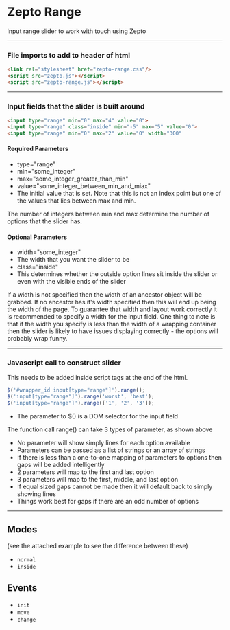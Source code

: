 # Zepto Range

Input range slider to work with touch using Zepto

----------------------------------------------------------
### File imports to add to header of html

``` html
<link rel="stylesheet" href="zepto-range.css"/>
<script src="zepto.js"></script>
<script src="zepto-range.js"></script>
```

----------------------------------------------------------
### Input fields that the slider is built around

``` html
<input type="range" min="0" max="4" value="0">
<input type="range" class="inside" min="-5" max="5" value="0">
<input type="range" min="0" max="2" value="0" width="300"
```

#### Required Parameters

- type="range"
- min="some_integer"
- max="some_integer_greater_than_min"
- value="some_integer_between_min_and_miax"
 - The initial value that is set. Note that this is not an index point but one of the values that lies between max and min.

The number of integers between min and max determine the number of options that the slider has.

#### Optional Parameters

- width="some_integer"
 - The width that you want the slider to be
- class="inside"
 - This determines whether the outside option lines sit inside the slider or even with the visible ends of the slider

If a width is not specified then the width of an ancestor object will be grabbed. If no ancestor has it's width specified then this will end up being the width of the page. To guarantee that width and layout work correctly it is recommended to specify a width for the input field. One thing to note is that if the width you specify is less than the width of a wrapping container then the slider is likely to have issues displaying correctly - the options will probably wrap funny.

----------------------------------------------------------
### Javascript call to construct slider

This needs to be added inside script tags at the end of the html.

``` javascript
$('#wrapper_id input[type="range"]').range();
$('input[type="range"]').range('worst', 'best');
$('input[type="range"]').range(['1', '2', '3']);
```

- The parameter to $() is a DOM selector for the input field

The function call range() can take 3 types of parameter, as shown above
- No parameter will show simply lines for each option available
- Parameters can be passed as a list of strings or an array of strings
- If there is less than a one-to-one mapping of parameters to options then gaps will be added intelligently
 - 2 parameters will map to the first and last option
 - 3 parameters will map to the first, middle, and last option
 - If equal sized gaps cannot be made then it will default back to simply showing lines
 - Things work best for gaps if there are an odd number of options

----------------------------------------------------------

## Modes

(see the attached example to see the difference between these)

* `normal`
* `inside`

## Events

* `init`
* `move`
* `change`
